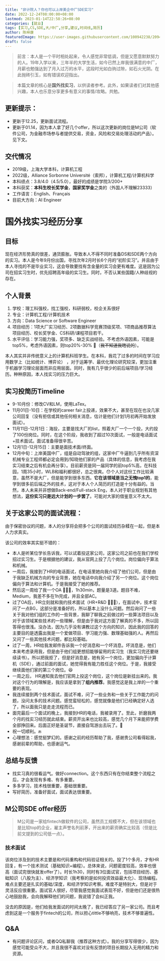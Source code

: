 ```yaml
---
title: "非计院人？你也可以上岸美企中厂SDE实习"
date: 2022-12-24T08:00:00+08:00
lastmod: 2023-01-14T22:58:26+08:00
categories: [就业]
tags: [实习,CS,SDE,大/中厂,分享,建议,时间线,简历]
author: 陈梓康
featuredImage: https://user-images.githubusercontent.com/100942238/209415436-8e8affe6-41c6-4277-bdbf-893f23521f2f.jpg
draft: false
---
```


> 前言：本人是一个平时相处起来，令人感觉非常低调，但是又愿意默默努力的人。19年入学以来，三年半的大学生活，如今已然上岸我很满意的中厂，月薪也勉强达到了月入过万的水平，这段时光如白驹过隙，如石火光阴。在此抛砖引玉，如有错误欢迎指出。

> 本篇文章的核心是**国外找实习**，以供读者参考。此外，如果读者们对其他感兴趣，本人也乐意分享更多有意义的事情/攻略。共勉。

## 更新提示：

- 更新于12.25，更新面试流程。
- 更新于01.14，因为本人拿了好几个offer，所以这次更新的岗位是M公司（软件公司，为金融市场参与者提供交易，资金，风险和交易处理活动的产品）。见下文。

## 交代情况
- 2019级，上海大学本科，计算机工程
- 2022级，Alliance Sorbonne Université（索邦），计算机工程/计算机科学
- 本科绩点：3.8/4.0（4.5/5.0），最好的成绩是学院3/200+
- 本科获奖：**本科生校长奖学金**，**国家奖学金**之类的（外国人不理解23333）
- 工作语言：English、Français
- 目前大方向：AI Engineer

# 国外找实习经历分享

## 目标

现在经济形势真的很差，通货膨胀。导致本人不得不同时准备DS和SDE两个方向的实习。本人是今年9月份出国，寻找次年2月时长6个月的“初阶实习”。并且由于本人寻找的不是毕业实习，这会导致要找有含金量的实习会更有难度。这是因为公司在招实习生时，优先招聘高年级的实习生。同时，不否认某些国籍/人种歧视的存在。

## 个人背景

1. 学校：理工科强校，找工强校，科研弱校，校企关系很好
2. 专业：计算机工程/计算机技术
3. 方向：Data Science or Software Engineer
4. 项目经历：1项大厂实习经历、2项数据科学竞赛顶级奖项、1项商品推荐算法项目经历、校长奖学金、CS科研/课程项目若干。
5. 水平评估：学习能力强，奖项多、缺乏实战经验。不考虑外语因素，可能是top5%，考虑外语因素，则top20%-30% 🤒（~~我不知道我瞎说的~~）。

本人其实并非传统意义上的计算机科班学生。在本科，我花了过多的时间在学习应用数学上（比如统计、博弈论） ，对于运筹学、最优化理论研究较深，更加注重于机器学习理论层面而非应用层面。同时，我有几乎很少的前后端项目/学习经历。种种原因，本人找实习的压力巨大。

## 实习投简历Timeline

- 9-10月份：修改CV和LM，使用LaTex。
- 11月01日-10日：在学校的career fair上投递，效果不大，甚至在现在也没几家公司回复（没有拒信或其他任何相关消息，估计是他们计划1月初再开始发放面试）。
- 11月11日-12月1日：海投，主要是找大厂的list，照着大厂一个一个投，大约投了100份岗位。同时，在这个阶段，我收到了超过10次面试，一般是电话面试+技术面试。面试准备得很辛苦。
- 12月1日-12月15日：主要是面技术面/终面。
- 12月中旬：上岸美国中厂，组是自动驾驶的组，这家中厂牛逼到几乎所有资深机械专业工程师都必定会用到/知晓他们家的产品（具体的信息，我考虑在我实习结束之后有机会再分享）。目前薪资是同一届同学的前top5%高，在科技园，1周35小时，WLB和福利都很好，总之很爽。😯个人对这份工作比较满意，虽然不是大厂，但是能学到很多东西。**它在该领域是当之无愧top1的**，能学到很多前后端之外的技术，这对于本人个人简历的打造是十分有益的。当然，本人未来并非想做Back-end/Full-stack Eng，本人对于职业规划有其他想法，**这份实习只是远大计划的一步罢了**。可能对大家的借鉴意义不太大。

## 关于这家公司的面试流程：

由于保密协议的问题，本人的分享将会把多个公司的面试经历杂糅在一起，但是本人力求真实。

该公司的效率其实挺不错的：

- 本人是听某位学长告诉我，可以试着投这家公司，这家公司之前也在我们学校招过实习生。于是根据他的建议，我从官网上投了几个岗位。岗位偏向于算法和机械。
- 一周后，我接到了HR的电话面试，在电话里她向我介绍了他们公司，但是由于我缺乏机械方向的专业背景，她在电话中向我介绍了另一个岗位。这个岗位偏向于算法和计算机。于是我接受了她的推荐。
- 然后这一周给了我一个OA 🧑🏻‍💻，1h30min，题量是3道。题目不难，Medium，我差不多在1h完成，并且全部AC。
- 过了OA后，HR立刻就和我约技术面试（HR+R&D 🧑🏻‍💼），在面试中，技术官问了一点BG，这部分是准备好的，所以基本上没什么问题。然后询问了一些关于我对他们组的工作的一些背景，我聊了聊我之前做过的一些算法项目以及对于该领域某些技术的一些理解，但是由于我对这方面了解真的不多，所以回答得也很浅。没办法，因为几乎没有课教过这个方向的知识，因此我的回答的主要目的是透露出我是一个爱做项目、学习能力强、数理基础强的人。再然后又问了一些其他技术问题，都比较基础。
- 过了一周，HR给我发邮件告诉我一个好消息和一个坏消息。坏消息是，他们本来考虑录用我，但是由于他们组更想招能够留用的实习生（我实习完还要继续读书）。所以把我拒了，但是好消息是，她有另一个岗位，更加偏向于计算机（SDE），通过前面的面试，她觉得我有能力胜任这个岗位。于是，我接受继续面他们家的第三个岗位。😆
- 一周之后， HR通知我去他们官网上投这个岗位，这个岗位是新挂出来的。我对这个行为的理解是，我应该是拿到了**组内推荐**。我感觉这是我上岸的一个重要的表现。
- 我连续接到两个技术面试，面试不难，问了一些业务和一些关于工作能力的问题，没问太多的技术问题。感觉蛮轻松的，感觉就像是他们已经确定好人选了，所以面我只是走走流程而已。
- 面完最后一个面试的晚上，我接到HR的电话，我被录用了。至此，折磨我两个月的找实习经历就此结束。薪资开出来也比较高，感觉几个月下来能把学费全部挣回来。后面正好是圣诞节，直接自驾游出去玩了。🥰
- 祝一切顺利。🔚
- 心理想法：感觉挺梦幻的。感谢之前的经历帮助了我，感谢贵公司看得起我，感谢前辈的帮助，也感谢运气。

## 总结与反馈

- 找实习真的很看运气。做好connection。这个东西只有在你结束整个流程之后，才会发现有多难、有多重要。
- 多多学习，技术栈很重要，基础很重要。
- 写好简历，准备好面试，面试表达很重要。

## M公司SDE offer经历

> M公司是一家给fintech做软件的公司，虽然员工规模不大，但在该领域也是比较top的企业，雇主声誉名列前茅，开出来的薪资确实比较高（但是比前文提到的公司低一点）。

### 技术面试

该岗位涉及到的技术主要是和代码重构和代码验证相关的。投了1个多月，才有HR回复，有一个技术测试（基础知识+编程）。总体来说，问题密度较高，效率也很高（面试完很快就发offer了）。时长1h30，同时有3位面试官，包括项目经历、基础知识（八股为主）、经济学知识（我考察的是如何投资效益最大化）、现场编程。难点主要还是扎实的基础/深度，和经济学知识考察。难度不是特别大，但是对于灵活反应很重要。面试官人很好，尽管我感觉我面试表现不好，但是他们还是很热心地鼓励我，会向我解释他们的问题，我说错了会纠正我。

没去的原因是，他们给我发面试的时间太晚了，我已经答应了另一家公司。而且考虑到这是一个服务于fintech的公司，所以担心tittle不够响亮，技术不够普遍性。

## Q&A

- 有问题评论区问，或者QQ私聊我（推荐这种方式）。我的分享写得很少，因为感觉可能受众不大，并且我很不喜欢对没有反馈的项目长期投入无用的精力和资源。
